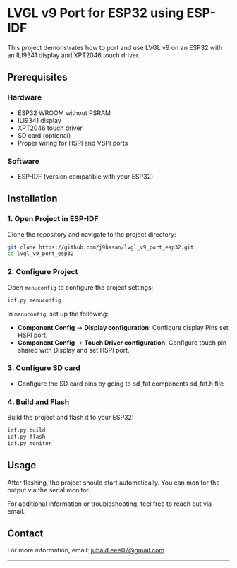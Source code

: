 # LVGL v9 Port for ESP32 using ESP-IDF

This project demonstrates how to port and use LVGL v9 on an ESP32 with an ILI9341 display and XPT2046 touch driver.

## Prerequisites

### Hardware
- ESP32 WROOM without PSRAM 
- ILI9341 display
- XPT2046 touch driver
- SD card (optional)
- Proper wiring for HSPI and VSPI ports

### Software
- ESP-IDF (version compatible with your ESP32)

## Installation

### 1. Open Project in ESP-IDF

Clone the repository and navigate to the project directory:

```sh
git clone https://github.com/j9hasan/lvgl_v9_port_esp32.git
cd lvgl_v9_port_esp32
```

### 2. Configure Project

Open `menuconfig` to configure the project settings:

```sh
idf.py menuconfig
```

In `menuconfig`, set up the following:
- **Component Config** -> **Display configuration**: Configure display Pins set HSPI port.
- **Component Config** -> **Touch Driver configuration**: Configure touch pin shared with Display and set HSPI port.

### 3. Configure SD card
- Configure the SD card pins by going to sd_fat components sd_fat.h file
   
### 4. Build and Flash

Build the project and flash it to your ESP32:

```sh
idf.py build
idf.py flash
idf.py monitor
```

## Usage

After flashing, the project should start automatically. You can monitor the output via the serial monitor.

For additional information or troubleshooting, feel free to reach out via email.

## Contact

For more information, email: [jubaid.eee07@gmail.com](mailto:jubaid.eee07@gmail.com)

---
